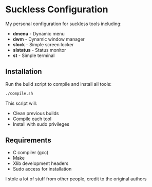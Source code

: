 # Suckless Configuration

My personal configuration for suckless tools including:

- **dmenu** - Dynamic menu
- **dwm** - Dynamic window manager  
- **slock** - Simple screen locker
- **slstatus** - Status monitor
- **st** - Simple terminal

## Installation

Run the build script to compile and install all tools:

```bash
./compile.sh
```

This script will:
- Clean previous builds
- Compile each tool
- Install with sudo privileges

## Requirements

- C compiler (gcc)
- Make
- Xlib development headers
- Sudo access for installation

I stole a lot of stuff from other people, credit to the original authors